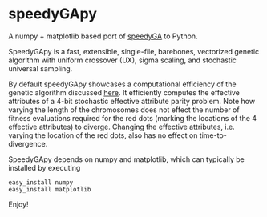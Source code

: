 speedyGApy
==========

A numpy + matplotlib based port of [speedyGA](http://www.mathworks.com/matlabcentral/fileexchange/15164) to Python. 

SpeedyGApy is a fast, extensible, single-file, barebones, vectorized genetic algorithm with uniform crossover (UX), sigma scaling, 
and stochastic universal sampling. 

By default speedyGApy showcases a computational efficiency of the genetic algorithm discussed 
[here](http://blog.hackingevolution.net/2013/01/20/foga-2013-slides/). It efficiently computes the 
effective attributes of a 4-bit stochastic effective attribute parity problem. 
Note how varying the length of the chromosomes
does not effect the number of fitness evaluations required for the red dots 
(marking the locations of the 4 effective attributes) to diverge. Changing the effective attributes, 
i.e. varying the location of the red dots, also has no effect on time-to-divergence. 

SpeedyGApy depends on numpy and matplotlib, which can typically be installed by executing

    easy_install numpy 
    easy_install matplotlib

Enjoy!
